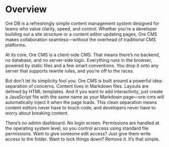 # Overview

Ore DB is a refreshingly simple content management system designed for teams who value clarity, speed, and control. Whether you're a developer building out a site structure or a content editor updating pages, Ore CMS makes collaboration seamless—without the overhead of traditional CMS platforms.

At its core, Ore CMS is a client-side CMS. That means there’s no backend, no database, and no server-side logic. Everything runs in the browser, powered by static files and a few smart conventions. You drop it onto any server that supports rewrite rules, and you're off to the races.

But don’t let its simplicity fool you. Ore CMS is built around a powerful idea: separation of concerns. Content lives in Markdown files. Layouts are defined by HTML templates. And if you want to add interactivity, just create a JavaScript file with the same name as your Markdown page—ore-cms will automatically inject it when the page loads. This clean separation means content editors never have to touch code, and developers never have to worry about breaking content.

There’s no admin dashboard. No login screen. Permissions are handled at the operating system level, so you control access using standard file permissions. Want to give someone edit access? Just give them write access to the folder. Want to lock things down? Remove it. It’s that simple.
